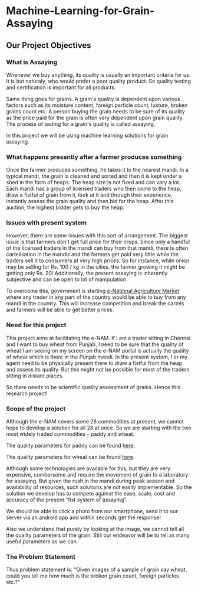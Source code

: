 # Machine-Learning-for-Grain-Assaying

## Our Project Objectives

### What is Assaying

Whenever we buy anything, its quality is usually an important criteria for us. It is but naturaly, who would prefer a poor quality product. So quality testing and certification is important for all products.

Same thing goes for grains. A grain's quality is dependent upon various factors such as its moisture content, foreign particle count, lusture, broken grains count etc. A person buying the grain needs to be sure of its quality as the price paid for the grain is often very dependent upon grain quality. The process of testing for a grain's quality is called assaying.

In this project we will be using machine learning solutions for grain assaying.

### What happens presently after a farmer produces something

Once the farmer produces something, he takes it to the nearest mandi. In a typical mandi, the grain is cleaned and sorted and then it is kept under a shed in the form of heaps. The heap size is not fixed and can vary a lot. Each mandi has a group of licensed traders who then come to the heap, draw a fistful of grain from it, look at it and through their experience, instantly assess the grain quality and then bid for the heap. After this auction, the highest bidder gets to buy the heap.

### Issues with present system

However, there are some issues with this sort of arrangement. The biggest issue is that farmers don't get full price for their crops. Since only a handful of the licensed traders in the mandi can buy from that mandi, there is often cartelisation in the mandis and the farmers get paid very little while the traders sell it to consumers at very high prices. So for instance, while onion may be selling for Rs. 100 / kg in the cities, the farmer growing it might be getting only Rs. 20! Additionally, the present assaying is inherently subjective and can be open to lot of manipulation.


To overcome this, government is starting <a href="http://www.enam.gov.in/NAM/home/index.html">e-National Agriculture Market </a> where any trader in any part of the country would be able to buy from any mandi in the country. This will increase competition and break the cartels and farmers will be able to get better prices.


### Need for this project

This project aims at facilitating the e-NAM. If I am a trader sitting in Chennai and I want to buy wheat from Punjab, I need to be sure that the quality of wheat I am seeing on my screen on the e-NAM portal is actually the quality of wheat which is there in the Punjab mandi. In the present system, I or my agent need to be physically present there to draw a fistful from the heap and assess its quality. But this might not be possible for most of the traders sitting in distant places.

So there needs to be scientific quality assessment of grains. Hence this research project!

### Scope of the project

Although the e-NAM covers some 28 commodities at present, we cannot hope to develop a solution for all 28 at once. So we are starting with the two most widely traded commodities - paddy and wheat. 

The quality parameters for paddy can be found <a href="http://www.enam.gov.in/NAM/infrastructure/Paddy.pdf">here</a>. 

The quality parameters for wheat can be found <a href="http://www.enam.gov.in/NAM/infrastructure/Wheat.pdf">here</a>. 

Although some technologies are available for this, but they are very expensive, cumbersome and require the movement of grain to a laboratory for assaying. But given the rush in the mandi during peak season and availability of resources, such solutions are not easily implementable. So the solution we develop has to compete against the ease, scale, cost and accuracy of the present "fist system of assaying". 

We should be able to click a photo from our smartphone, send it to our server via an android app and within seconds get the response!

Also we understand that purely by looking at the image, we cannot tell all the quality parameters of the grain. Still our endeavor will be to tell as many useful parameters as we can.

### The Problem Statement

Thus problem statement is: "Given images of a sample of grain say wheat, could you tell me how much is the broken grain count, foreign particles etc.?"  


